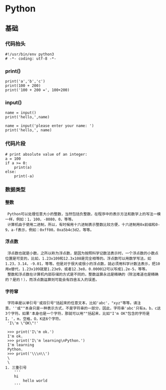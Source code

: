 # Python
## 基础
### 代码抬头
    #!/usr/bin/env python3
    # -*- coding: utf-8 -*-
### print()
    print('a','b','c')
    print(100 + 200)
    print('100 + 200 =', 100+200)
### input()
    name = input()
    print('hello,',name)

    name = input('please enter your name: ')
    print('hello,', name)
### 代码片段
    # print absolute value of an integer:
    a = 100
    if a >= 0:
        print(a)
    else:
        print(-a)
### 数据类型
#### 整数
     Python可以处理任意大小的整数，当然包括负整数，在程序中的表示方法和数学上的写法一模一样，例如：1，100，-8080，0，等等。
     计算机由于使用二进制，所以，有时候用十六进制表示整数比较方便，十六进制用0x前缀和0-9，a-f表示，例如：0xff00，0xa5b4c3d2，等等。
#### 浮点数
     浮点数也就是小数，之所以称为浮点数，是因为按照科学记数法表示时，一个浮点数的小数点位置是可变的，比如，1.23x109和12.3x108是完全相等的。浮点数可以用数学写法，如1.23，3.14，-9.01，等等。但是对于很大或很小的浮点数，就必须用科学计数法表示，把10用e替代，1.23x109就是1.23e9，或者12.3e8，0.000012可以写成1.2e-5，等等。
     整数和浮点数在计算机内部存储的方式是不同的，整数运算永远是精确的（除法难道也是精确的？是的！），而浮点数运算则可能会有四舍五入的误差。
#### 字符窜
     字符串是以单引号'或双引号"括起来的任意文本，比如'abc'，"xyz"等等。请注意，''或""本身只是一种表示方式，不是字符串的一部分，因此，字符串'abc'只有a，b，c这3个字符。如果'本身也是一个字符，那就可以用""括起来，比如"I'm OK"包含的字符是I，'，m，空格，O，K这6个字符。
     'I\'m \"OK\"!'

     >>> print('I\'m ok.')
     I'm ok.
     >>> print('I\'m learning\nPython.')
     I'm learning
     Python.
     >>> print('\\\n\\')
     \
     \
    1. 三重引号
        '''
        hi
            hello world
        '''
